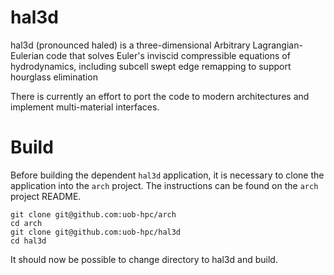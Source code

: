 # hal3d

hal3d (pronounced haled) is a three-dimensional Arbitrary Lagrangian-Eulerian code that solves Euler's inviscid compressible equations of hydrodynamics, including subcell swept edge remapping to support hourglass elimination

There is currently an effort to port the code to modern architectures and implement multi-material interfaces.

# Build

Before building the dependent `hal3d` application, it is necessary to clone the application into the `arch` project. The instructions can be found on the `arch` project README.

```
git clone git@github.com:uob-hpc/arch
cd arch
git clone git@github.com:uob-hpc/hal3d
cd hal3d
```

It should now be possible to change directory to hal3d and build.
